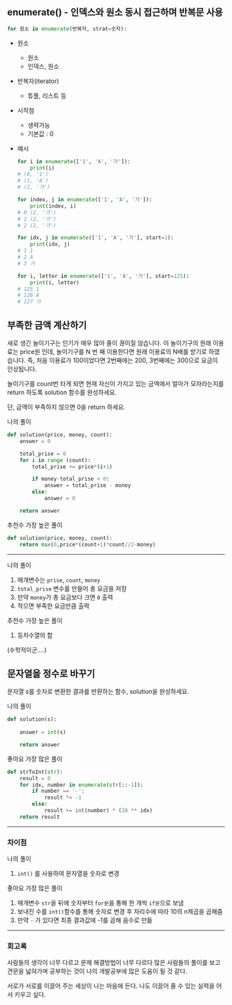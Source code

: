 ## enumerate() - 인덱스와 원소 동시 접근하며 반복문 사용

```python
for 원소 in enumerate(반복자, strat=숫자):
```

- 원소
    - 원소
    - 인덱스, 원소
- 반복자(iterator)
    - 튜플, 리스트 등
- 시작점
    - 생략가능
    - 기본값 : 0
- 예시
    
    ```python
    for i in enumerate(['1', 'A', '가']):
    	print(i)
    # (0, '1')
    # (1, 'A')
    # (2, '가')
    
    for index, j in enumerate(['1', 'A', '가']):
    	print(index, i)
    # 0 (2, '가')
    # 1 (2, '가')
    # 2 (2, '가')
    
    for idx, j in enumerate(['1', 'A', '가'], start=1):
    	print(idx, j)
    # 1 1
    # 2 A
    # 3 가
    
    for i, letter in enumerate(['1', 'A', '가'], start=125):
    	print(i, letter)
    # 125 1
    # 126 A
    # 127 가
    ```



## 부족한 금액 계산하기
새로 생긴 놀이기구는 인기가 매우 많아 줄이 끊이질 않습니다. 이 놀이기구의 원래 이용료는 price원 인데, 놀이기구를 N 번 째 이용한다면 원래 이용료의 N배를 받기로 하였습니다. 즉, 처음 이용료가 100이었다면 2번째에는 200, 3번째에는 300으로 요금이 인상됩니다.

놀이기구를 count번 타게 되면 현재 자신이 가지고 있는 금액에서 얼마가 모자라는지를 return 하도록 solution 함수를 완성하세요.

단, 금액이 부족하지 않으면 0을 return 하세요.

나의 풀이

```python
def solution(price, money, count):
    answer = 0

    total_prise = 0
    for i in range (count):
        total_prise += price*(i+1)

        if money-total_prise < 0:
            answer = total_prise - money
        else:
            answer = 0

    return answer
```

추천수 가장 높은 풀이

```python
def solution(price, money, count):
    return max(0,price*(count+1)*count//2-money)
```

---

나의 풀이

1. 매개변수는 `prise`, `count`, `money`
2. `total_prise` 변수를 만들어 총 요금을 저장
3. 만약 `money`가 총 요금보다 크면 `0` 출력
4. 작으면 부족한 요금만큼 출력

추천수 가장 높은 풀이

1. 등차수열의 합

(수학적이군….)



## 문자열을 정수로 바꾸기
문자열 s를 숫자로 변환한 결과를 반환하는 함수, solution을 완성하세요.

나의 풀이

```python
def solution(s):
    
    answer = int(s)

    return answer
```

좋아요 가장 많은 풀이

```python
def strToInt(str): 
    result = 0
    for idx, number in enumerate(str[::-1]):
        if number == '-':
            result *= -1
        else:
            result += int(number) * (10 ** idx)
    return result
```

---

### 차이점

나의 풀이

1. `int()` 를 사용하여 문자열을 숫자로 변경

좋아요 가장 많은 풀이

1. 매개변수 `str`을 뒤에 숫자부터 `for문`을 통해 한 개씩 `if문`으로 보냄
2. 보내진 수를 `int()`함수를 통해 숫자로 변경 후 자리수에 따라 10의 n제곱을 곱해줌
3. 만약  `-` 가 있다면 최종 결과값에 -1를 곱해 음수로 만듦

- - -
### 회고록
사람들의 생각이 너무 다르고 문제 해결방법이 너무 다르다 많은 사람들의 풀이를 보고 견문을 넓혀가며 공부하는 것이 나의 개발공부에 많은 도움이 될 것 같다.

서로가 서로를 이끌어 주는 세상이 나는 마음에 든다. 나도 이끌어 줄 수 있는 실력을 어서 키우고 싶다.